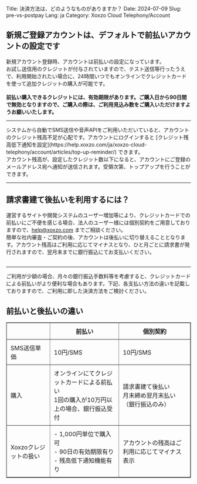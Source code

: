 Title: 決済方法は、どのようなものがありますか？
Date: 2024-07-09
Slug: pre-vs-postpay
Lang: ja
Category: Xoxzo Cloud Telephony/Account

## 新規ご登録アカウントは、デフォルトで前払いアカウントの設定です
新規アカウント登録時、アカウントは前払いの設定になっています。<br>
お試し送信用のクレジットが付与されていますので、テスト送信等行ったうえで、利用開始されたい場合に、24時間いつでもオンラインでクレジットカードを使って追加クレジットの購入が可能です。<br>
<br>
<b>前払い購入できるクレジットには、有効期限があります。ご購入日から90日間で無効となりますので、ご購入の際は、ご利用見込み数をご購入いただけますようお願いいたします。</b>
<br>
<hr>
システムから自動でSMS送信や音声APIをご利用いただいていると、アカウントのクレジット残高不足が心配です。アカウントにログインすると [クレジット残高低下通知を設定](https://help.xoxzo.com/ja/xoxzo-cloud-telephony/account/articles/top-up-reminder/) できます。<br>
アカウント残高が、設定したクレジット数以下になると、アカウントにご登録のメールアドレス宛へ通知が送信されます。受領次第、トップアップを行うことができます。
<hr>


## 請求書建て後払いを利用するには？
運営するサイトや開発システムのユーザー増加等により、クレジットカードでの前払いにご不便を感じる場合、法人のユーザー様には個別契約をご用意しておりますので、help@xoxzo.com までご相談ください。<br>
簡単な社内審査・ご契約の後、アカウントは後払いに切り替えることとなります。アカウント残高はご利用に応じてマイナスとなり、ひと月ごとに請求書が発行されますので、翌月末までに銀行振込にてお支払いください。<br>
<br>
<hr>
ご利用が少額の場合、月々の銀行振込手数料等を考慮すると、クレジットカードによる前払いがより便利な場合もあります。下記、各支払い方法の違いを記載しておりますので、ご利用に即した決済方法をご検討ください。


## 前払いと後払いの違い

<table border="1">
<tr>
    <th style="text-align:center; padding:10px">　　</td>
    <th style="text-align:center; padding:10px">前払い</td>
    <th style="text-align:center; padding:10px">個別契約</td>
</tr>
<tr>
    <td style="padding:10px">SMS送信単価</td>
    <td style="padding:10px">10円/SMS</td>
    <td style="padding:10px">10円/SMS</td>
</tr>
<tr>
    <td style="padding:10px">購入</td>
    <td style="padding:10px">
    オンラインにてクレジットカードによる前払い<br>
    1回の購入が10万円以上の場合、銀行振込受付
    </td>
    <td style="padding:10px">
    請求書建て後払い<br>
    月末締め翌月末払い（銀行振込のみ）
    </td>
</tr>
<tr>
    <td style="padding:10px">Xoxzoクレジットの扱い</td>
    <td style="padding:10px">
    - 1,000円単位で購入可<br>
    - 90日の有効期限有り<br>
    - 残高低下通知機能有り<br>
    </td>
    <td style="padding:10px">
    アカウントの残高はご利用に応じてマイナス表示
    </td>
</tr>
</table>
	
		
	
	
	
